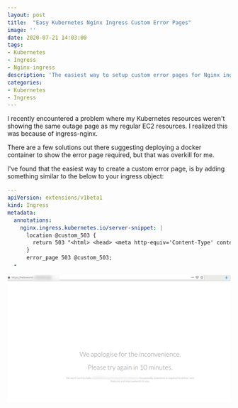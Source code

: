 ```yaml
---
layout: post
title:  "Easy Kubernetes Nginx Ingress Custom Error Pages"
image: ''
date: 2020-07-21 14:03:00
tags:
- Kubernetes
- Ingress
- Nginx-ingress
description: 'The easiest way to setup custom error pages for Nginx ingress on Kubernetes'
categories:
- Kubernetes
- Ingress
---
```


I recently encountered a problem where my Kubernetes resources weren't showing the same outage page as my regular EC2 resources. I realized this was because of ingress-nginx.

There are a few solutions out there suggesting deploying a docker container to show the error page required, but that was overkill for me.

I've found that the easiest way to create a custom error page, is by adding something similar to the below to your ingress object:

```yaml
---
apiVersion: extensions/v1beta1
kind: Ingress
metadata:
  annotations:
    nginx.ingress.kubernetes.io/server-snippet: |
      location @custom_503 {
        return 503 "<html> <head> <meta http-equiv='Content-Type' content='text/html; charset=UTF-8'> <style>...</style> </head> <body> <div class='container'> <div class='content'> <div class='title'> We apologise for the inconvenience. </div><div class='title'> Please try again in 10 minutes. </div><div> <p> We work hard to make xx the world's best xx software. Occasionally, downtime is required to deliver new features and improvements to you. </p></div></div></div></body></html>";
      }
      error_page 503 @custom_503;
  -
```

![Custom 503](/assets/attachments/custom503.png)
